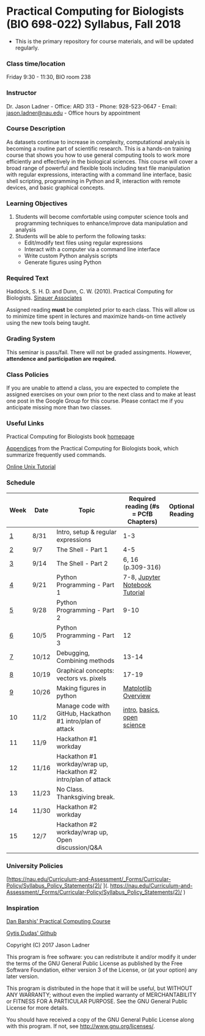 # Practical Computing for Biologists (BIO 698-022) Syllabus, Fall 2018
- This is the primary repository for course materials, and will be updated regularly. 

### Class time/location
Friday 9:30 - 11:30, BIO room 238

### Instructor
Dr. Jason Ladner
    - Office: ARD 313
    - Phone: 928-523-0647
    - Email: jason.ladner@nau.edu
    - Office hours by appointment

### Course Description
As datasets continue to increase in complexity, computational analysis is becoming a routine part of scientific research. This is a hands-on training course that shows you how to use general computing tools to work more efficiently and effectively in the biological sciences. This course will cover a broad range of powerful and flexible tools including text file manipulation with regular expressions, interacting with a command line interface, basic shell scripting, programming in Python and R, interaction with remote devices, and basic graphical concepts.

### Learning Objectives
1. Students will become comfortable using computer science tools and programming techniques to enhance/improve data manipulation and analysis
2. Students will be able to perform the following tasks:
    - Edit/modify text files using regular expressions
    - Interact with a computer via a command line interface
    - Write custom Python analysis scripts
    - Generate figures using Python

### Required Text
Haddock, S. H. D. and Dunn, C. W. (2010). Practical Computing for Biologists. [Sinauer Associates](http://practicalcomputing.org)

Assigned reading **must** be completed prior to each class. This will allow us to minimize time spent in lectures and maximize hands-on time actively using the new tools being taught. 

### Grading System
This seminar is pass/fail. There will not be graded assingments. However, **attendence and participation are required.**

### Class Policies
If you are unable to attend a class, you are expected to complete the assigned exercises on your own prior to the next class and to make at least one post in the Google Group for this course. Please contact me if you anticipate missing more than two classes. 

### Useful Links
Practical Computing for Biologists book [homepage](http://practicalcomputing.org/)

[Appendices](http://practicalcomputing.org/files/PCfB_Appendices.pdf) from the Practical Computing for Biologists book, which summarize frequently used commands. 

[Online Unix Tutorial](http://www.ee.surrey.ac.uk/Teaching/Unix/)

### Schedule

Week | Date | Topic | Required reading (#s = PCfB Chapters) | Optional Reading
-----|------|-------|---------------------------------|---------
[1](https://github.com/jtladner/Courses/tree/master/PracticalComputing/Fall_2018/Class1_Intro_RegExp) | 8/31 | Intro, setup & regular expressions | 1-3 |
[2](https://github.com/jtladner/Courses/tree/master/PracticalComputing/Fall_2018/Class2_Shell-pt1) | 9/7 | The Shell - Part 1 | 4-5 |
[3](https://github.com/jtladner/Courses/tree/master/PracticalComputing/Fall_2018/Class3_Shell-pt2) | 9/14 | The Shell - Part 2 | 6, 16 (p.309-316) |
[4](https://github.com/jtladner/Courses/tree/master/PracticalComputing/Fall_2018/Class4_Python-pt1) | 9/21 | Python Programming - Part 1 | 7-8, [Jupyter Notebook Tutorial](https://www.datacamp.com/community/tutorials/tutorial-jupyter-notebook) |
[5](https://github.com/jtladner/Courses/tree/master/PracticalComputing/Fall_2018/Class5_Python-pt2) | 9/28 | Python Programming - Part 2 | 9-10 |
[6](https://github.com/jtladner/Courses/tree/master/PracticalComputing/Fall_2018/Class6_Python-pt3) | 10/5 | Python Programming - Part 3 | 12 |
[7](https://github.com/jtladner/Courses/tree/master/PracticalComputing/Fall_2018/Class7_Debugging) | 10/12 | Debugging, Combining methods | 13-14 |
[8](https://github.com/jtladner/Courses/tree/master/PracticalComputing/Fall_2018/Class8_Graphics) | 10/19 | Graphical concepts: vectors vs. pixels | 17-19 |
[9](https://github.com/jtladner/Courses/tree/master/PracticalComputing/Fall_2018/Class9_Matplotlib) | 10/26 | Making figures in python | [Matplotlib Overview](https://towardsdatascience.com/data-science-with-python-intro-to-data-visualization-and-matplotlib-5f799b7c6d82) | 
10 | 11/2 | Manage code with GitHub, Hackathon #1 intro/plan of attack| [intro](http://swcarpentry.github.io/git-novice/), [basics](http://swcarpentry.github.io/git-novice/01-basics/index.html), [open science](http://swcarpentry.github.io/git-novice/10-open/index.html) 
11 | 11/9 | Hackathon #1 workday| 
12 | 11/16 | Hackathon #1 workday/wrap up, Hackathon #2 intro/plan of attack | 
13 | 11/23 | No Class. Thanksgiving break.  | 
14 | 11/30 | Hackathon #2 workday | 
15 | 12/7 | Hackathon #2 workday/wrap up, Open discussion/Q&A | 

### University Policies
[https://nau.edu/Curriculum-and-Assessment/_Forms/Curricular-Policy/Syllabus_Policy_Statements(2)/ ](.  https://nau.edu/Curriculum-and-Assessment/_Forms/Curricular-Policy/Syllabus_Policy_Statements(2)/ )

### Inspiration
[Dan Barshis' Practical Computing Course](https://bitbucket.org/dbarshis/17sp_pcfb)

[Gytis Dudas' Github](https://github.com/evogytis)

Copyright (C) 2017  Jason Ladner

This program is free software: you can redistribute it and/or modify
it under the terms of the GNU General Public License as published by
the Free Software Foundation, either version 3 of the License, or
(at your option) any later version.

This program is distributed in the hope that it will be useful,
but WITHOUT ANY WARRANTY; without even the implied warranty of
MERCHANTABILITY or FITNESS FOR A PARTICULAR PURPOSE.  See the
GNU General Public License for more details.

You should have received a copy of the GNU General Public License
along with this program.  If not, see <http://www.gnu.org/licenses/>.